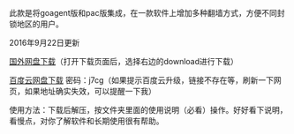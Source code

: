 此款是将goagent版和pac版集成，在一款软件上增加多种翻墙方式，方便不同封锁地区的用户。

2016年9月22日更新

[国外网盘下载](https://mega.nz/#!0oYljYJB!DSqc5GWo_Lj1YoO_2sST2vgpjXTi2bPB91Ilm5iuaE4)（打开下载页面后，选择右边的download进行下载）

[百度云网盘下载](http://pan.baidu.com/s/1c2sTxny) 密码：j7cg（如果提示百度云升级，链接不存在等，刷新一下网页，如果地址确实失效，可以提醒一下我）

使用方法：下载后解压，按文件夹里面的使用说明（必看）操作。好好看下说明，看慢点，对你了解软件和长期使用很有帮助。